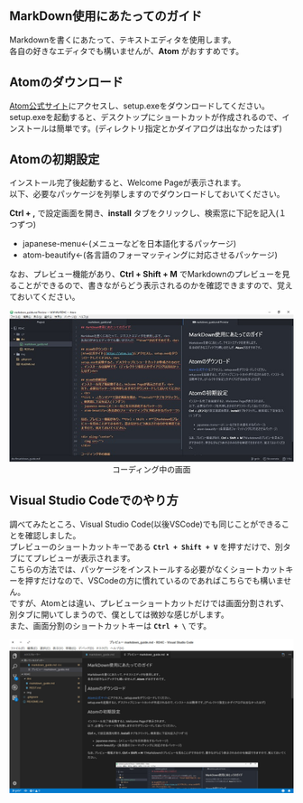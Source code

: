 ## MarkDown使用にあたってのガイド

Markdownを書くにあたって、テキストエディタを使用します。<br>
各自の好きなエディタでも構いませんが、**Atom** がおすすめです。<br>

## Atomのダウンロード
[Atom公式サイト](https://atom.io/)にアクセスし、setup.exeをダウンロードしてください。<br>
setup.exeを起動すると、デスクトップにショートカットが作成されるので、インストールは簡単です。(ディレクトリ指定とかダイアログは出なかったはず)<br>

## Atomの初期設定
インストール完了後起動すると、Welcome Pageが表示されます。<br>
以下、必要なパッケージを列挙しますのでダウンロードしておいてください。<br>

**Ctrl + ,** で設定画面を開き、**install** タブをクリックし、検索窓に下記を記入(１つずつ)
- japanese-menu←(メニューなどを日本語化するパッケージ)
- atom-beautify←(各言語のフォーマッティングに対応させるパッケージ)

なお、プレビュー機能があり、**Ctrl + Shift + M** でMarkdownのプレビューを見ることができるので、書きながらどう表示されるのかを確認できますので、覚えておいてください。

<div align="center">
  <img src="../img/atom_coding_preview.jpg">
</div>

<div align="center">コーディング中の画面</div>

## Visual Studio Codeでのやり方
調べてみたところ、Visual Studio Code(以後VSCode)でも同じことができることを確認しました。<br>
プレビューのショートカットキーである **`Ctrl + Shift + V`** を押すだけで、別タブにてプレビューが表示されます。<br>
こちらの方法では、パッケージをインストールする必要がなくショートカットキーを押すだけなので、VSCodeの方に慣れているのであればこちらでも構いません。<br>
ですが、Atomとは違い、プレビューショートカットだけでは画面分割されず、別タブに開いてしまうので、僕としては微妙な感じがします。<br>
また、画面分割のショートカットキーは **`Ctrl + \`** です。<br>

<div align="center">
  <img src="../img/vscode_markdown_preview.jpg">
</div>

